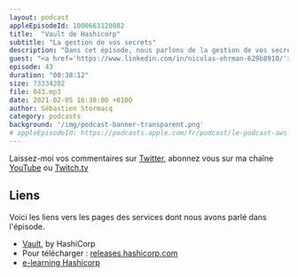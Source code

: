 ```yaml
---
layout: podcast
appleEpisodeId: 1000663120082
title:  "Vault de Hashicorp"
subtitle: "La gestion de vos secrets"
description: "Dans cet épisode, nous parlons de la gestion de vos secrets, tels que les mots de passe et les clés d'API. Comment les stocker, les renouveller, contrôler leur accès, que ca soit sur votre laptop, on-prem ou dans le cloud ? Nous parlons de la solution Vault de HashiCorp"
guest: "<a href='https://www.linkedin.com/in/nicolas-ehrman-629b8910/'>Nicolas Ehrman</a>, Staff Solution Engineer, HashiCorp"
episode: 43
duration: "00:38:12"
size: 73334202
file: 043.mp3
date: 2021-02-05 16:30:00 +0100
author: Sébastien Stormacq
category: podcasts
background: '/img/podcast-banner-transparent.png'
# appleEpisodeId: https://podcasts.apple.com/fr/podcast/le-podcast-aws-en-français/id1452118442
---
```


Laissez-moi vos commentaires sur [Twitter](https://twitter.com/sebsto), abonnez vous sur ma chaîne [YouTube](https://www.youtube.com/sebsto) ou [Twitch.tv](https://www.twitch.tv/sebAWS)

## Liens

Voici les liens vers les pages des services dont nous avons parlé dans l'épisode.

- [Vault](https://www.vaultproject.io), by HashiCorp
- Pour télécharger : [releases.hashicorp.com](https://releases.hashicorp.com)
- [e-learning Hashicorp](https://learn.hashicorp.com/)